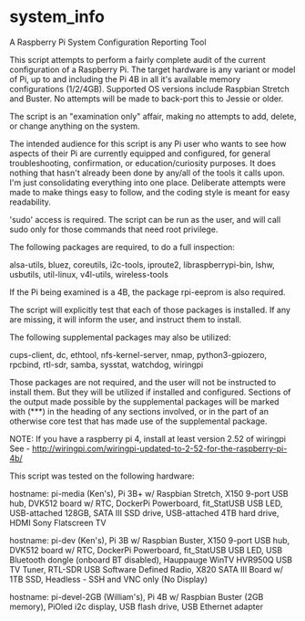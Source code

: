 # system_info
A Raspberry Pi System Configuration Reporting Tool

This script attempts to perform a fairly complete audit of the current configuration of a Raspberry Pi. The target hardware is any variant or model of Pi, up to and including the Pi 4B in all it's available memory configurations (1/2/4GB). Supported OS versions include Raspbian Stretch and Buster. No attempts will be made to back-port this to Jessie or older.

The script is an "examination only" affair, making no attempts to add, delete, or change anything on the system.

The intended audience for this script is any Pi user who wants to see how aspects of their Pi are currently equipped and configured, for general troubleshooting, confirmation, or education/curiosity purposes. It does nothing that hasn't already been done by any/all of the tools it calls upon. I'm just consolidating everything into one place. Deliberate attempts were made to make things easy to follow, and the coding style is meant for easy readability.

'sudo' access is required. The script can be run as the user, and will call sudo only for those commands that need root privilege.

The following packages are required, to do a full inspection:

alsa-utils,
bluez,
coreutils,
i2c-tools,
iproute2,
libraspberrypi-bin,
lshw,
usbutils,
util-linux,
v4l-utils,
wireless-tools

If the Pi being examined is a 4B, the package rpi-eeprom is also required.

The script will explicitly test that each of those packages is installed. If any are missing, it will inform the user, and instruct them to install.

The following supplemental packages may also be utilized:

cups-client,
dc,
ethtool,
nfs-kernel-server,
nmap,
python3-gpiozero,
rpcbind,
rtl-sdr,
samba,
sysstat,
watchdog,
wiringpi

Those packages are not required, and the user will not be instructed to install them. But they will be utilized if installed and configured. Sections of the output made possible by the supplemental packages will be marked with (***) in the heading of any sections involved, or in the part of an otherwise core test that has made use of the supplemental package.

NOTE: If you have a raspberry pi 4, install at least version 2.52 of wiringpi See - http://wiringpi.com/wiringpi-updated-to-2-52-for-the-raspberry-pi-4b/

This script was tested on the following hardware:

hostname: pi-media (Ken's),
Pi 3B+ w/ Raspbian Stretch,
X150 9-port USB hub,
DVK512 board w/ RTC,
DockerPi Powerboard,
fit_StatUSB USB LED,
USB-attached 128GB,
SATA III SSD drive,
USB-attached 4TB hard drive,
HDMI Sony Flatscreen TV

hostname: pi-dev (Ken's),
Pi 3B w/ Raspbian Buster,
X150 9-port USB hub,
DVK512 board w/ RTC,
DockerPi Powerboard,
fit_StatUSB USB LED,
USB Bluetooth dongle (onboard BT disabled),
Hauppauge WinTV HVR950Q USB TV Tuner,
RTL-SDR USB Software Defined Radio,
X820 SATA III Board w/ 1TB SSD,
Headless - SSH and VNC only (No Display)

hostname: pi-devel-2GB (William's),
Pi 4B w/ Raspbian Buster (2GB memory),
PiOled i2c display,
USB flash drive,
USB Ethernet adapter
